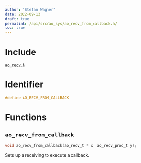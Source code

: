 ```yaml
---
author: "Stefan Wagner"
date: 2022-09-13
draft: true
permalink: /api/src/ao_sys/ao_recv_from_callback.h/
toc: true
---
```


# Include

[`ao_recv.h`](ao_recv.h.md)

# Identifier

```c
#define AO_RECV_FROM_CALLBACK
```

# Functions

## `ao_recv_from_callback`

```c
void ao_recv_from_callback(ao_recv_t * x, ao_recv_proc_t y);
```

Sets up a receiving to execute a callback.
